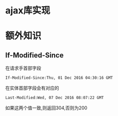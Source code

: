 # ajax库实现

# 额外知识

## If-Modified-Since

在请求手首部字段

`If-Modified-Since:Thu, 01 Dec 2016 04:30:16 GMT`

在实体首部字段会有对应的

`Last-Modified:Wed, 07 Dec 2016 08:07:22 GMT`

如果这两个值一致,则返回304,否则为200